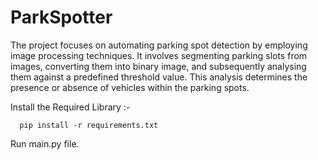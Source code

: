 # ParkSpotter
The project focuses on automating parking spot detection by employing image processing techniques. It involves segmenting parking slots from images, converting them into binary image, and subsequently analysing them against a predefined threshold value. This analysis determines the presence or absence of vehicles within the parking spots.

Install the Required Library :- 

      pip install -r requirements.txt

Run main.py file.

